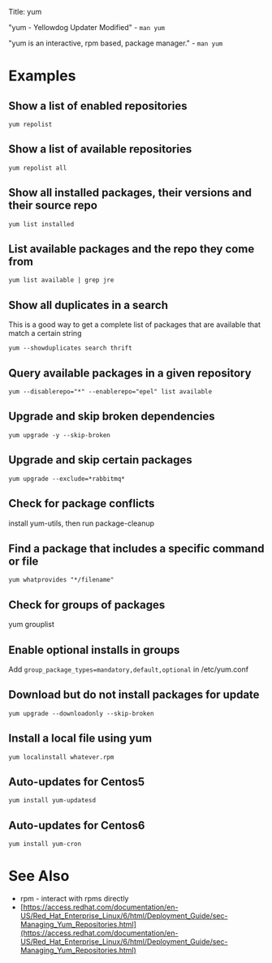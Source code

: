 Title: yum

"yum - Yellowdog Updater Modified" - `man yum`

"yum is an interactive, rpm based, package manager." - `man yum`

# Examples

## Show a list of enabled repositories

```
yum repolist
```

## Show a list of available repositories

```
yum repolist all
```

## Show all installed packages, their versions and their source repo

```
yum list installed
```

## List available packages and the repo they come from

```
yum list available | grep jre
```

## Show all duplicates in a search
This is a good way to get a complete list of packages that are available that match a certain string

```
yum --showduplicates search thrift
```

## Query available packages in a given repository

```
yum --disablerepo="*" --enablerepo="epel" list available
```

## Upgrade and skip broken dependencies

```
yum upgrade -y --skip-broken
```

## Upgrade and skip certain packages

```
yum upgrade --exclude=*rabbitmq*
```

## Check for package conflicts
install yum-utils, then run package-cleanup

## Find a package that includes a specific command or file

```
yum whatprovides "*/filename"
```

## Check for groups of packages
yum grouplist

## Enable optional installs in groups
Add `group_package_types=mandatory,default,optional` in /etc/yum.conf

## Download but do not install packages for update

```
yum upgrade --downloadonly --skip-broken
```

## Install a local file using yum

```
yum localinstall whatever.rpm
```

## Auto-updates for Centos5

```
yum install yum-updatesd
```

## Auto-updates for Centos6

```
yum install yum-cron
```

# See Also
- rpm - interact with rpms directly
- [https://access.redhat.com/documentation/en-US/Red_Hat_Enterprise_Linux/6/html/Deployment_Guide/sec-Managing_Yum_Repositories.html](https://access.redhat.com/documentation/en-US/Red_Hat_Enterprise_Linux/6/html/Deployment_Guide/sec-Managing_Yum_Repositories.html)
